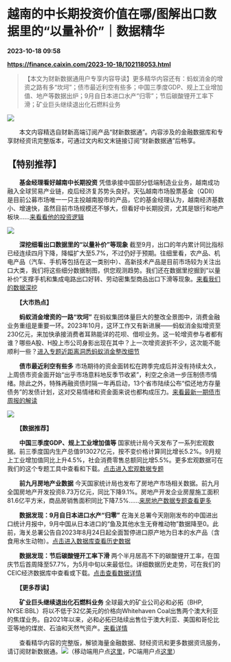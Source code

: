 # 越南的中长期投资价值在哪/图解出口数据里的“以量补价”｜数据精华

**2023-10-18 09:58**

**https://finance.caixin.com/2023-10-18/102118053.html**

> 【本文为财新数据通用户专享内容导读】更多精华内容还有：蚂蚁消金的增资之路有多“坎坷”；债市最近利空有些多；中国三季度GDP、规上工业增加值、地产等数据出炉；9月自日本进口水产“归零”；节后碳酸锂开工率下滑；矿业巨头继续退出化石燃料业务

  

![](https://img.caixin.com/2023-10-18/169762217188279_840_560.jpg)

  

　　本文内容精选自财新高端订阅产品“财新数据通”。内容涉及的金融数据库和专享财经资讯完整版本，可通过文内和文末链接订阅“财新数据通”后畅享。

【特别推荐】
------

　　**基金经理看好越南中长期投资** 凭借承接中国部分低端制造业业务，越南成功融入全球贸易产业链，疫后经济复苏势头良好。天弘越南市场股票基金（QDII）是目前公募市场唯一一只主投越南股市的产品，它的基金经理认为，越南经济基数小、增速快，虽然目前市场规模还不够大，但看好中长期投资，尤其是银行和地产板块……[来看看他的投资逻辑](https://database.caixin.com/2023-10-14/102116777.html?originReferrer=sjtjinghua)

![](https://img.caixin.com/2023-10-18/169762217135579.jpg)

　　**深挖细看出口数据里的“以量补价”等现象** 截至9月，出口的年内累计同比指标已经连续四月下降，降幅扩大至5.7%，不过仍好于预期。往细里看，农产品、机电产品（汽车、手机等包括在这一类别中）、高新技术产品是目前市场较为关注出口大类，我们将这些细分数据制图，供您观测趋势。我们还在数据里挖掘到“以量补价”支撑手机和集成电路出口好转、劳动密集型商品出口下滑等现象。[来看我们的数据深挖](https://database.caixin.com/2023-10-18/102117990.html?originReferrer=sjtjinghua)

　　**【大市热点】**

　　**蚂蚁消金增资的一路“坎坷”** 在蚂蚁集团体量巨大的整改全景图中，消费金融业务重组是重要一环。2023年10月，这环工作又有新进展——蚂蚁消金拟增资至230亿元，来加快承接消费者耳熟能详的花呗、借呗业务。这一轮增资参与者都有谁？哪些A股、H股上市公司身影出现在其中？上一次增资波折不少，这次能不能顺利一些？[进入专题近距离洞悉蚂蚁消金整改细节](https://deepview.caixin.com/front/static/topic/BQ02.000004198.html)

　　**债市最近利空有些多** 市场期待的资金面转松在跨季完成后并没有持续太久，上周债市资金面开始“出乎市场意料地反季节收紧”，利空之余进一步压制债市情绪。除此之外，特殊再融资债时隔一年再启动，13个省市陆续公布“偿还地方存量债务”的发债计划，这对交易情绪和资金面来说也都构成压力。[来看最新一期债市周报的解读](https://database.caixin.com/2023-10-17/102117502.html?originReferrer=sjtjinghua)

![](https://img.caixin.com/2023-10-18/169762217087345.jpg)

　　**【数据推荐】**

　　**中国三季度GDP、规上工业增加值等** 国家统计局今天发布了一系列宏观数据。前三季度国内生产总值913027亿元，按不变价格计算同比增长5.2%。9月规上工业增加值同比上升4.5%，社会消费零售总额同比增5.5%。更多宏观数据可在我们的这个专题工具中查看和下载。[点击进入宏观数据专题](https://datanews.caixin.com/mobile/article/ceicTopic/public/macroeconomics/)

　　**前九月房地产业数据** 今天国家统计局也发布了房地产市场相关数据。前九月全国房地产开发投资8.73万亿元，同比下降9.1%。房地产开发企业房屋施工面积81.6亿平方米，商品房销售面积同比下降7.5%……[来房地产数据专题查看更多](https://datanews.caixin.com/mobile/article/ceicTopic/public/realestate/)

　　**数据发现：9月自日本进口水产“归零”** 在海关总署今天刚刚发布的中国进出口统计月报中，9月中国从日本进口的“鱼及其他水生无脊椎动物”数据降至0。此前，海关总署公告自2023年8月24日起全面暂停进口原产地为日本的水产品（含食用水生动物）。[点击进入数据库查看历史数据](http://a.caixin.com/mIsClO0M)

　　**数据发现：节后碳酸锂开工率下滑** 两个半月居高不下的碳酸锂开工率，在国庆节后首周降至57.7%，为5月中旬以来最低位。详细数据历史走势，可在我们的CEIC经济数据库中查看或下载。[点击查看数据详情](http://a.caixin.com/EFBWq33J)

　　**【更多荐读】**

　　**矿业巨头继续退出化石燃料业务** 全球最大的矿业公司必和必拓（BHP, NYSE:BBL）将以不低于32亿美元的价格向Whitehaven Coal出售两个澳大利亚的焦煤业务。自2021年以来，必和必拓已陆续出售位于澳大利亚、美国和哥伦比亚等地的煤炭、石油和天然气资产。[来看详情](https://database.caixin.com/2023-10-18/102117963.html?originReferrer=sjtjinghua)

　　查看精华内容的完整版，解锁海量金融数据、财经资讯和更多数据资讯服务，请订阅财新数据通。[![](https://www.caixin.com/favicon.ico)](https://finance.caixin.com/2023-10-18/102118053.html "越南的中长期投资价值在哪/图解出口数据里的“以量补价”｜数据精华")（移动端用户点[这里](http://mall.caixin.com/mall/h5/list/list.html?type=123)，PC端用户点[这里](http://mall.caixin.com/mall/web/list/list.html?type=123)）